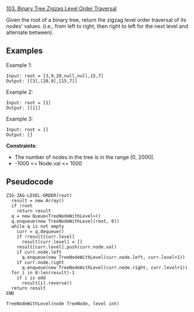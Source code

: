 [103. Binary Tree Zigzag Level Order Traversal](https://leetcode.com/problems/binary-tree-zigzag-level-order-traversal/)

Given the root of a binary tree, return the zigzag level order traversal of its nodes' values. (i.e., from left to right, then right to left for the next level and alternate between).

## Examples

Example 1:

```
Input: root = [3,9,20,null,null,15,7]
Output: [[3],[20,9],[15,7]]
```

Example 2:

```
Input: root = [1]
Output: [[1]]
```

Example 3:

```
Input: root = []
Output: []

```

**Constraints**:

-   The number of nodes in the tree is in the range [0, 2000].
-   -1000 <= Node.val <= 1000

## Pseudocode

```
ZIG-ZAG-LEVEL-ORDER(root)
  result = new Array()
  if !root
    return result
  q = new Queue<TreeNodeWithLevel>()
  q.enqueue(new TreeNodeWithLevel(root, 0))
  while q is not empty
    curr = q.dequeue()
    if !result[curr.level]
      result[curr.level] = []
    result[curr.level].push(curr.node.val)
    if curr.node.left
      q.enqueue(new TreeNodeWithLevel(curr.node.left, curr.level+1))
    if curr.node.right
      q.enqueue(new TreeNodeWithLevel(curr.node.right, curr.level+1))
  for i in 0:len(result)-1
    if i is odd
      result[i].reverse()
  return result
END

TreeNodeWithLevel(node TreeNode, level int)
```
